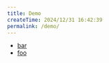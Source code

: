```yaml
---
title: Demo
createTime: 2024/12/31 16:42:39
permalink: /demo/
---
```


- [bar](./bar.md)
- [foo](./foo.md)
